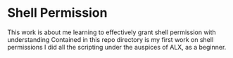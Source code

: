 # Shell Permission
This work is about me learning to effectively grant shell permission with understanding
Contained in this repo directory is my first work on shell permissions
I did all the scripting under the auspices of ALX, as a beginner.